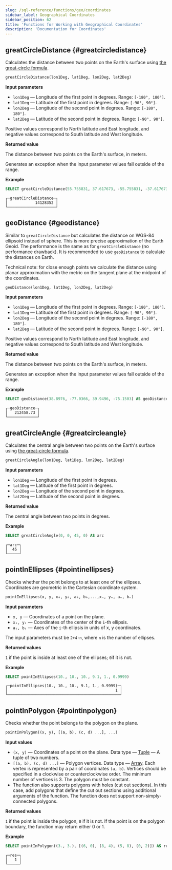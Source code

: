 ```yaml
---
slug: /sql-reference/functions/geo/coordinates
sidebar_label: Geographical Coordinates
sidebar_position: 62
title: 'Functions for Working with Geographical Coordinates'
description: 'Documentation for Coordinates'
---
```


## greatCircleDistance {#greatcircledistance}

Calculates the distance between two points on the Earth's surface using [the great-circle formula](https://en.wikipedia.org/wiki/Great-circle_distance).

``` sql
greatCircleDistance(lon1Deg, lat1Deg, lon2Deg, lat2Deg)
```

**Input parameters**

- `lon1Deg` — Longitude of the first point in degrees. Range: `[-180°, 180°]`.
- `lat1Deg` — Latitude of the first point in degrees. Range: `[-90°, 90°]`.
- `lon2Deg` — Longitude of the second point in degrees. Range: `[-180°, 180°]`.
- `lat2Deg` — Latitude of the second point in degrees. Range: `[-90°, 90°]`.

Positive values correspond to North latitude and East longitude, and negative values correspond to South latitude and West longitude.

**Returned value**

The distance between two points on the Earth's surface, in meters.

Generates an exception when the input parameter values fall outside of the range.

**Example**

``` sql
SELECT greatCircleDistance(55.755831, 37.617673, -55.755831, -37.617673) AS greatCircleDistance
```

``` text
┌─greatCircleDistance─┐
│            14128352 │
└─────────────────────┘
```

## geoDistance {#geodistance}

Similar to `greatCircleDistance` but calculates the distance on WGS-84 ellipsoid instead of sphere. This is more precise approximation of the Earth Geoid.
The performance is the same as for `greatCircleDistance` (no performance drawback). It is recommended to use `geoDistance` to calculate the distances on Earth.

Technical note: for close enough points we calculate the distance using planar approximation with the metric on the tangent plane at the midpoint of the coordinates.

``` sql
geoDistance(lon1Deg, lat1Deg, lon2Deg, lat2Deg)
```

**Input parameters**

- `lon1Deg` — Longitude of the first point in degrees. Range: `[-180°, 180°]`.
- `lat1Deg` — Latitude of the first point in degrees. Range: `[-90°, 90°]`.
- `lon2Deg` — Longitude of the second point in degrees. Range: `[-180°, 180°]`.
- `lat2Deg` — Latitude of the second point in degrees. Range: `[-90°, 90°]`.

Positive values correspond to North latitude and East longitude, and negative values correspond to South latitude and West longitude.

**Returned value**

The distance between two points on the Earth's surface, in meters.

Generates an exception when the input parameter values fall outside of the range.

**Example**

``` sql
SELECT geoDistance(38.8976, -77.0366, 39.9496, -75.1503) AS geoDistance
```

``` text
┌─geoDistance─┐
│   212458.73 │
└─────────────┘
```

## greatCircleAngle {#greatcircleangle}

Calculates the central angle between two points on the Earth's surface using [the great-circle formula](https://en.wikipedia.org/wiki/Great-circle_distance).

``` sql
greatCircleAngle(lon1Deg, lat1Deg, lon2Deg, lat2Deg)
```

**Input parameters**

- `lon1Deg` — Longitude of the first point in degrees.
- `lat1Deg` — Latitude of the first point in degrees.
- `lon2Deg` — Longitude of the second point in degrees.
- `lat2Deg` — Latitude of the second point in degrees.

**Returned value**

The central angle between two points in degrees.

**Example**

``` sql
SELECT greatCircleAngle(0, 0, 45, 0) AS arc
```

``` text
┌─arc─┐
│  45 │
└─────┘
```

## pointInEllipses {#pointinellipses}

Checks whether the point belongs to at least one of the ellipses.
Coordinates are geometric in the Cartesian coordinate system.

``` sql
pointInEllipses(x, y, x₀, y₀, a₀, b₀,...,xₙ, yₙ, aₙ, bₙ)
```

**Input parameters**

- `x, y` — Coordinates of a point on the plane.
- `xᵢ, yᵢ` — Coordinates of the center of the `i`-th ellipsis.
- `aᵢ, bᵢ` — Axes of the `i`-th ellipsis in units of x, y coordinates.

The input parameters must be `2+4⋅n`, where `n` is the number of ellipses.

**Returned values**

`1` if the point is inside at least one of the ellipses; `0`if it is not.

**Example**

``` sql
SELECT pointInEllipses(10., 10., 10., 9.1, 1., 0.9999)
```

``` text
┌─pointInEllipses(10., 10., 10., 9.1, 1., 0.9999)─┐
│                                               1 │
└─────────────────────────────────────────────────┘
```

## pointInPolygon {#pointinpolygon}

Checks whether the point belongs to the polygon on the plane.

``` sql
pointInPolygon((x, y), [(a, b), (c, d) ...], ...)
```

**Input values**

- `(x, y)` — Coordinates of a point on the plane. Data type — [Tuple](../../data-types/tuple.md) — A tuple of two numbers.
- `[(a, b), (c, d) ...]` — Polygon vertices. Data type — [Array](../../data-types/array.md). Each vertex is represented by a pair of coordinates `(a, b)`. Vertices should be specified in a clockwise or counterclockwise order. The minimum number of vertices is 3. The polygon must be constant.
- The function also supports polygons with holes (cut out sections). In this case, add polygons that define the cut out sections using additional arguments of the function. The function does not support non-simply-connected polygons.

**Returned values**

`1` if the point is inside the polygon, `0` if it is not.
If the point is on the polygon boundary, the function may return either 0 or 1.

**Example**

``` sql
SELECT pointInPolygon((3., 3.), [(6, 0), (8, 4), (5, 8), (0, 2)]) AS res
```

``` text
┌─res─┐
│   1 │
└─────┘
```
